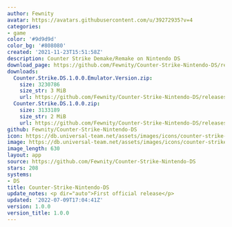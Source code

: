 ```yaml
---
author: Fewnity
avatar: https://avatars.githubusercontent.com/u/39272935?v=4
categories:
- game
color: '#9d9d9d'
color_bg: '#808080'
created: '2021-11-23T15:51:58Z'
description: Counter Strike Demake/Remake on Nintendo DS
download_page: https://github.com/Fewnity/Counter-Strike-Nintendo-DS/releases
downloads:
  Counter.Strike.DS.1.0.0.Emulator.Version.zip:
    size: 3230786
    size_str: 3 MiB
    url: https://github.com/Fewnity/Counter-Strike-Nintendo-DS/releases/download/1.0.0/Counter.Strike.DS.1.0.0.Emulator.Version.zip
  Counter.Strike.DS.1.0.0.zip:
    size: 3133189
    size_str: 2 MiB
    url: https://github.com/Fewnity/Counter-Strike-Nintendo-DS/releases/download/1.0.0/Counter.Strike.DS.1.0.0.zip
github: Fewnity/Counter-Strike-Nintendo-DS
icon: https://db.universal-team.net/assets/images/icons/counter-strike-nintendo-ds.png
image: https://db.universal-team.net/assets/images/icons/counter-strike-nintendo-ds.png
image_length: 630
layout: app
source: https://github.com/Fewnity/Counter-Strike-Nintendo-DS
stars: 208
systems:
- DS
title: Counter-Strike-Nintendo-DS
update_notes: <p dir="auto">First official release</p>
updated: '2022-07-09T17:04:41Z'
version: 1.0.0
version_title: 1.0.0
---
```


